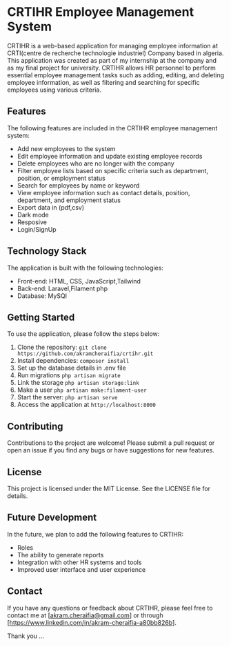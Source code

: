 # CRTIHR Employee Management System

CRTIHR is a web-based application for managing employee information at CRTI(centre de recherche technologie industriel) Company based in algeria. This application was created as part of my internship at the company and as my final project for university. CRTIHR allows HR personnel to perform essential employee management tasks such as adding, editing, and deleting employee information, as well as filtering and searching for specific employees using various criteria.

## Features

The following features are included in the CRTIHR employee management system:

* Add new employees to the system
* Edit employee information and update existing employee records
* Delete employees who are no longer with the company
* Filter employee lists based on specific criteria such as department, position, or employment status
* Search for employees by name or keyword
* View employee information such as contact details, position, department, and employment status
* Export data in (pdf,csv)
* Dark mode
* Resposive
* Login/SignUp

## Technology Stack

The application is built with the following technologies:

* Front-end: HTML, CSS, JavaScript,Tailwind
* Back-end: Laravel,Filament php
* Database: MySQl

## Getting Started

To use the application, please follow the steps below:

1. Clone the repository: `git clone https://github.com/akramcheraifia/crtihr.git`
2. Install dependencies: `composer install`
3. Set up the database details in .env file
4. Run migrations `php artisan migrate`
5. Link the storage `php artisan storage:link`
6. Make a user `php artisan make:filament-user`
7. Start the server: `php artisan serve`
8. Access the application at `http://localhost:8000`

## Contributing

Contributions to the project are welcome! Please submit a pull request or open an issue if you find any bugs or have suggestions for new features.

## License

This project is licensed under the MIT License. See the LICENSE file for details.


## Future Development

In the future, we plan to add the following features to CRTIHR:

* Roles
* The ability to generate reports
* Integration with other HR systems and tools
* Improved user interface and user experience

## Contact

If you have any questions or feedback about CRTIHR, please feel free to contact me at [akram.cheraifia@gmail.com] or through [https://www.linkedin.com/in/akram-cheraifia-a80bb826b].

Thank you ...
